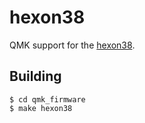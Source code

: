 # hexon38

QMK support for the [hexon38](https://github.com/pepaslabs/hexon38).

## Building

```
$ cd qmk_firmware
$ make hexon38
```

